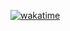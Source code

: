 [![wakatime](https://wakatime.com/badge/user/f275a07b-83ce-4ead-9ade-d9a84f33cca1.svg)](https://wakatime.com/@f275a07b-83ce-4ead-9ade-d9a84f33cca1)
